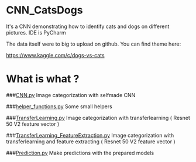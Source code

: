 # CNN_CatsDogs

It's a CNN demonstrating how to identify cats and dogs on different pictures.
IDE is PyCharm

The data itself were to big to upload on github.
You can find theme here:

https://www.kaggle.com/c/dogs-vs-cats

# What is what ?

###<ins>CNN.py</ins>
Image categorization with selfmade CNN

###<ins>helper_functions.py</ins>
Some small helpers

###<ins>TransferLearning.py</ins>
Image categorization with transferlearning ( Resnet 50 V2 feature vector )

###<ins>TransferLearning_FeatureExtraction.py</ins>
Image categorization with transferlearning and feature extracting ( Resnet 50 V2 feature vector )

###<ins>Prediction.py</ins>
Make predictions with the prepared models

